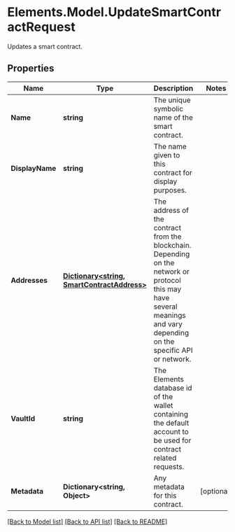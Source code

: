 # Elements.Model.UpdateSmartContractRequest
Updates a smart contract.

## Properties

Name | Type | Description | Notes
------------ | ------------- | ------------- | -------------
**Name** | **string** | The unique symbolic name of the smart contract. | 
**DisplayName** | **string** | The name given to this contract for display purposes. | 
**Addresses** | [**Dictionary&lt;string, SmartContractAddress&gt;**](SmartContractAddress.md) | The address of the contract from the blockchain. Depending on the network or protocol this may have several meanings and vary depending on the specific API or network. | 
**VaultId** | **string** | The Elements database id of the wallet containing the default account to be used for contract related requests. | 
**Metadata** | **Dictionary&lt;string, Object&gt;** | Any metadata for this contract. | [optional] 

[[Back to Model list]](../README.md#documentation-for-models) [[Back to API list]](../README.md#documentation-for-api-endpoints) [[Back to README]](../README.md)

